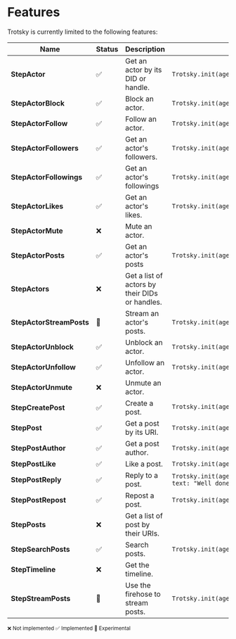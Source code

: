 # Features

Trotsky is currently limited to the following features:

 **Name** | **Status** | **Description** | **Example** 
---|---|---|---
 **StepActor** | :white_check_mark: | Get an actor by its DID or handle. | ```Trotsky.init(agent).actor('bsky.app')``` 
 **StepActorBlock** | :white_check_mark: | Block an actor. | ```Trotsky.init(agent).actor('bsky.app').block()``` 
 **StepActorFollow** | :white_check_mark: | Follow an actor. | ```Trotsky.init(agent).actor('bsky.app').follow()``` 
 **StepActorFollowers** | :white_check_mark: | Get an actor's followers. | ```Trotsky.init(agent).actor('bsky.app').followers().each()``` 
 **StepActorFollowings** | :white_check_mark: | Get an actor's followings | ```Trotsky.init(agent).actor('bsky.app').followings().each()``` 
 **StepActorLikes** | :white_check_mark: | Get an actor's likes. | ```Trotsky.init(agent).actor('bsky.app').likes().each()``` 
 **StepActorMute** | :x: | Mute an actor. |  
 **StepActorPosts** | :white_check_mark: | Get an actor's posts | ```Trotsky.init(agent).actor('bsky.app').posts().each()``` 
 **StepActors** | :x: | Get a list of actors by their DIDs or handles. |  
 **StepActorStreamPosts** | :test_tube: | Stream an actor's posts. | ```Trotsky.init(agent).actor('bsky.app').streamPost().each()``` 
 **StepActorUnblock** | :white_check_mark: | Unblock an actor. | ```Trotsky.init(agent).actor('bsky.app').unblock()``` 
 **StepActorUnfollow** | :white_check_mark: | Unfollow an actor. | ```Trotsky.init(agent).actor('bsky.app').unfollow()``` 
 **StepActorUnmute** | :x: | Unmute an actor. |  
 **StepCreatePost** | :white_check_mark: | Create a post. | ```Trotsky.init(agent).post({ text: "Mapo Tofu is spicy 🌶️" })``` 
 **StepPost** | :white_check_mark: | Get a post by its URI. | ```Trotsky.init(agent).post("at://did:plc:z72i7hdynmk6r22z27h6tvur/app.bsky.feed.post/3l6oveex3ii2l")``` 
 **StepPostAuthor** | :white_check_mark: | Get a post author. | ```Trotsky.init(agent).post("at://did:plc:z72i7hdynmk6r22z27h6tvur/app.bsky.feed.post/3l6oveex3ii2l").author()``` 
 **StepPostLike** | :white_check_mark: | Like a post. | ```Trotsky.init(agent).post("at://did:plc:z72i7hdynmk6r22z27h6tvur/app.bsky.feed.post/3l6oveex3ii2l").like()``` 
 **StepPostReply** | :white_check_mark: | Reply to a post. | ```Trotsky.init(agent).post("at://did:plc:z72i7hdynmk6r22z27h6tvur/app.bsky.feed.post/3l6oveex3ii2l").reply({ text: "Well done!" })``` 
 **StepPostRepost** | :white_check_mark: | Repost a post. | ```Trotsky.init(agent).post("at://did:plc:z72i7hdynmk6r22z27h6tvur/app.bsky.feed.post/3l6oveex3ii2l").repost()``` 
 **StepPosts** | :x: | Get a list of post by their URIs. |  
 **StepSearchPosts** | :white_check_mark: | Search posts. | ```Trotsky.init(agent).searchPosts({ q: "Mapo Tofu" }).each()``` 
 **StepTimeline** | :x: | Get the timeline. |  
 **StepStreamPosts** | :test_tube: | Use the firehose to stream posts. | ```Trotsky.init(agent).streamPost().each()```

 <small>:x: Not implemented :white_check_mark: Implemented :test_tube: Experimental</small>

<style scoped>
.vp-doc table {
  white-space: nowrap;
}
</style>